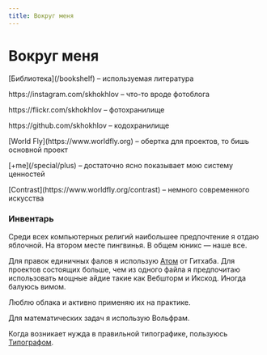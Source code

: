 ```yaml
---
title: Вокруг меня
---
```

# Вокруг меня

<div class="layout">
<div class="layout__col layout__col_np layout__col_size_50p">

<p>[Библиотека](/bookshelf) – используемая литература</p>

<p>https://instagram.com/skhokhlov – что-то вроде фотоблога</p>

<p>https://flickr.com/skhokhlov – фотохранилище</p>

<p>https://github.com/skhokhlov – кодохранилище</p>

</div>
<div class="layout__col layout__col_np layout__col_size_50p">

<p>[World Fly](https://www.worldfly.org) – обертка для проектов, то&nbsp;бишь основной проект</p>

<p>[+me](/special/plus) – достаточно ясно показывает мою систему ценностей</p>

<p>[Contrast](https://www.worldfly.org/contrast) – немного современного искусства</p>

</div>
</div>

<div class="gap"></div>

### Инвентарь

Среди всех компьютерных религий наибольшее предпочтение я&nbsp;отдаю яблочной. На&nbsp;втором месте пингвинья. В&nbsp;общем юникс&nbsp;&mdash; наше все.

Для правок единичных фалов я&nbsp;использую [Атом](https://atom.io) от&nbsp;Гитхаба. Для проектов состоящих больше, чем из&nbsp;одного файла я&nbsp;предпочитаю использовать мощные айдие такие как Вебшторм и&nbsp;Икскод. Иногда балуюсь вимом.

Люблю облака и&nbsp;активно применяю их&nbsp;на&nbsp;практике.

Для математических задач я&nbsp;использую Вольфрам.

Когда возникает нужда в&nbsp;правильной типографике, пользуюсь [Типографом](https://www.artlebedev.ru/tools/typograf/).
